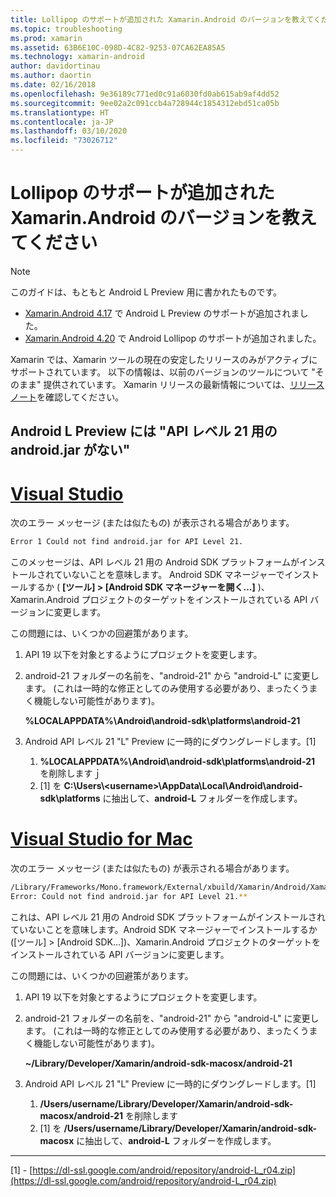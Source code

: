 ```yaml
---
title: Lollipop のサポートが追加された Xamarin.Android のバージョンを教えてください
ms.topic: troubleshooting
ms.prod: xamarin
ms.assetid: 63B6E10C-098D-4C82-9253-07CA62EA85A5
ms.technology: xamarin-android
author: davidortinau
ms.author: daortin
ms.date: 02/16/2018
ms.openlocfilehash: 9e36189c771ed0c91a6030fd0ab615ab9af4dd52
ms.sourcegitcommit: 9ee02a2c091ccb4a728944c1854312ebd51ca05b
ms.translationtype: HT
ms.contentlocale: ja-JP
ms.lasthandoff: 03/10/2020
ms.locfileid: "73026712"
---
```

# <a name="what-version-of-xamarinandroid-added-lollipop-support"></a>Lollipop のサポートが追加された Xamarin.Android のバージョンを教えてください

> [!NOTE]
> このガイドは、もともと Android L Preview 用に書かれたものです。

- [Xamarin.Android 4.17](https://github.com/xamarin/release-notes-archive/blob/master/release-notes/android/xamarin.android_4/xamarin.android_4.17/index.md) で Android L Preview のサポートが追加されました。
- [Xamarin.Android 4.20](https://github.com/xamarin/release-notes-archive/blob/master/release-notes/android/xamarin.android_4/xamarin.android_4.20/index.md) で Android Lollipop のサポートが追加されました。

Xamarin では、Xamarin ツールの現在の安定したリリースのみがアクティブにサポートされています。 以下の情報は、以前のバージョンのツールについて "そのまま" 提供されています。 Xamarin リリースの最新情報については、[リリース ノート](https://docs.microsoft.com/xamarin/whats-new/#product-release-notes)を確認してください。

## <a name="missing-androidjar-for-api-level-21-in-android-l-preview"></a>Android L Preview には "API レベル 21 用の android.jar がない"

# <a name="visual-studio"></a>[Visual Studio](#tab/windows)

次のエラー メッセージ (または似たもの) が表示される場合があります。

```cmd
Error 1 Could not find android.jar for API Level 21.
```

このメッセージは、API レベル 21 用の Android SDK プラットフォームがインストールされていないことを意味します。 Android SDK マネージャーでインストールするか ( **[ツール] > [Android SDK マネージャーを開く...]** )、Xamarin.Android プロジェクトのターゲットをインストールされている API バージョンに変更します。

この問題には、いくつかの回避策があります。

1. API 19 以下を対象とするようにプロジェクトを変更します。

2. android-21 フォルダーの名前を、"android-21" から "android-L" に変更します。 (これは一時的な修正としてのみ使用する必要があり、まったくうまく機能しない可能性があります)。

   **%LOCALAPPDATA%\\Android\\android-sdk\\platforms\\android-21**

3. Android API レベル 21 "L" Preview に一時的にダウングレードします。[1]

    1. **%LOCALAPPDATA%\\Android\\android-sdk\\platforms\\android-21** を削除しますｊ 
    2. [1] を **C:\\Users\\&lt;username&gt;\\AppData\\Local\\Android\\android-sdk\\platforms** に抽出して、**android-L** フォルダーを作成します。

# <a name="visual-studio-for-mac"></a>[Visual Studio for Mac](#tab/macos)

次のエラー メッセージ (または似たもの) が表示される場合があります。

```bash
/Library/Frameworks/Mono.framework/External/xbuild/Xamarin/Android/Xamarin.Android.Common.targets: 
Error: Could not find android.jar for API Level 21.**
```

これは、API レベル 21 用の Android SDK プラットフォームがインストールされていないことを意味します。Android SDK マネージャーでインストールするか ([ツール] > [Android SDK...])、Xamarin.Android プロジェクトのターゲットをインストールされている API バージョンに変更します。

この問題には、いくつかの回避策があります。

1. API 19 以下を対象とするようにプロジェクトを変更します。

2. android-21 フォルダーの名前を、"android-21" から "android-L" に変更します。 (これは一時的な修正としてのみ使用する必要があり、まったくうまく機能しない可能性があります)。

   **~/Library/Developer/Xamarin/android-sdk-macosx/android-21**

3. Android API レベル 21 "L" Preview に一時的にダウングレードします。[1]

    1. **/Users/username/Library/Developer/Xamarin/android-sdk-macosx/android-21** を削除します
    2. [1] を **/Users/username/Library/Developer/Xamarin/android-sdk-macosx** に抽出して、**android-L** フォルダーを作成します。

-----

[1] - [https://dl-ssl.google.com/android/repository/android-L_r04.zip](https://dl-ssl.google.com/android/repository/android-L_r04.zip)
